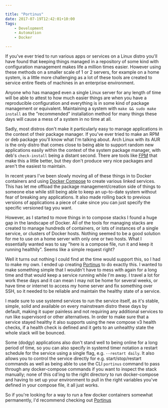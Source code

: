 ```yaml
---

title: "Portinus"
date: 2017-07-19T12:42:01+10:00
Tags:
    - Development
    - Automation
    - Docker

---
```


If you've ever tried to run various apps or services on a Linux distro you'll have found that keeping things managed in a repository of some kind with configuration management makes life a million times easier. However using these methods on a smaller scale of 1 or 2 servers, for example on a home system, is a little more challenging as a lot of these tools are created to service entire fleets of machines in an enterprise environment.

Anyone who has managed even a single Linux server for any length of time will be able to attest to how much easier things are when you have a reproducible configuration and everything is in some kind of package management or equivalent. Maintaining a system with `make && sudo make install` as the "recommended" installation method for many things these days will cause a mess of a system in no time at all.

Sadly, most distros don't make it particularly easy to manage applications in the context of their package manager. If you've ever tried to make an RPM or deb package you'll know what I'm talking about. Arch Linux with its AUR is the only distro that comes close to being able to support random new applications easily within the context of the system package manager, with deb's `check-install` being a distant second. There are tools like [FPM](https://github.com/jordansissel/fpm) that make this a little better, but they don't produce very nice packages and aren't the easiest to maintain.

In recent years I've been slowly moving all of these things in to Docker containers and using [Docker Compose](https://github.com/docker/compose) to create various linked services. This has let me offload the package management/creation side of things to someone else while still being able to keep an up-to-date system without fear of breaking any applications. It also made rolling back to previous versions of applications a piece of cake since you can just specify the specific versioned tag you want.

However, as I started to move things in to compose stacks I found a huge gap in the landscape of Docker. All of the tools for managing stacks are created to manage hundreds of containers, or lots of instances of a single service, or clusters of Docker hosts. Nothing seemed to be a good solution for me to use on a home server with only one or two hosts. What I essentially wanted was to say "here is a compose file, run it and keep it running healthily". Seems like a simple request right?

Well it turns out nothing I could find at the time would support this, so I had to make my own. I ended up creating [Portinus](https://github.com/justin8/portinus) to do exactly this. I wanted to make something simple that I wouldn't have to mess with again for a long time and that would keep a service running while I'm away. I travel a lot for work these days and it can mean I may not be home for several weeks, or have time or internet to access my home server and fix something over SSH, so it needed to be reliable and maintain the healthy state of a service.

I made sure to use systemd services to run the service itself, as it's stable, simple, solid and available on every mainstream distro these days by default, making it super painless and not requiring any additional services to run like supervisord or other alternatives. In order to make sure that a service stayed healthy it also supports using the new compose v3 health checks, if a health check is defined and it gets to an unhealthy state the whole stack will be bounced.

Some (dodgy) applications also don't stand well to being online for a long period of time, so you can also specify in systemd timer notation a restart schedule for the service using a single flag, e.g. `--restart daily`. It also allows you to control the service directly for e.g. start/stop/restart commands as well as being able to use the CLI `portinus` command to pass through any docker-compose commands if you want to inspect the stack manually; none of this cd'ing to the right directory to run docker-compose and having to set up your environment to pull in the right variables you've defined in your compose file, it all just works.

So if you're looking for a way to run a few docker containers somewhat permanently, I'd recommend checking out [Portinus](https://github.com/justin8/portinus)
